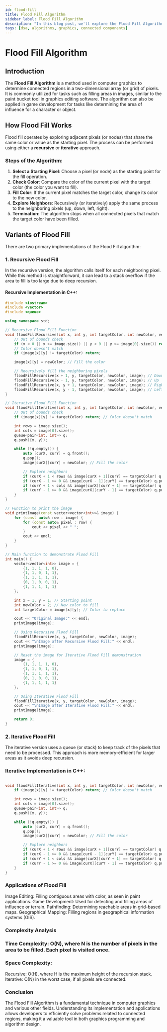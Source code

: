 ```yaml
---
id: flood-fill
title: Flood Fill Algorithm
sidebar_label: Flood Fill Algorithm
description: "In this blog post, we'll explore the Flood Fill Algorithm, a popular technique used in computer graphics for determining connected regions, such as filling areas in images and solving puzzles like the paint bucket tool in graphics editing software."
tags: [dsa, algorithms, graphics, connected components]
---
```

# Flood Fill Algorithm

## Introduction

The **Flood Fill Algorithm** is a method used in computer graphics to determine connected regions in a two-dimensional array (or grid) of pixels. It is commonly utilized for tasks such as filling areas in images, similar to the paint bucket tool in graphics editing software. The algorithm can also be applied in game development for tasks like determining the area of influence for a character or object.

## How Flood Fill Works

Flood fill operates by exploring adjacent pixels (or nodes) that share the same color or value as the starting pixel. The process can be performed using either a **recursive** or **iterative** approach. 

### Steps of the Algorithm:

1. **Select a Starting Pixel**: Choose a pixel (or node) as the starting point for the fill operation.
2. **Check Color**: Compare the color of the current pixel with the target color (the color you want to fill).
3. **Fill Color**: If the current pixel matches the target color, change its color to the new color.
4. **Explore Neighbors**: Recursively (or iteratively) apply the same process to the neighboring pixels (up, down, left, right).
5. **Termination**: The algorithm stops when all connected pixels that match the target color have been filled.

## Variants of Flood Fill

There are two primary implementations of the Flood Fill algorithm:

### 1. Recursive Flood Fill

In the recursive version, the algorithm calls itself for each neighboring pixel. While this method is straightforward, it can lead to a stack overflow if the area to fill is too large due to deep recursion.

#### Recursive Implementation in C++:

```cpp
#include <iostream>
#include <vector>
#include <queue>

using namespace std;

// Recursive Flood Fill Function
void floodFillRecursive(int x, int y, int targetColor, int newColor, vector<vector<int>>& image) {
    // Out of bounds check
    if (x < 0 || x >= image.size() || y < 0 || y >= image[0].size()) return;
    // Color doesn't match
    if (image[x][y] != targetColor) return;

    image[x][y] = newColor; // Fill the color

    // Recursively fill the neighboring pixels
    floodFillRecursive(x + 1, y, targetColor, newColor, image); // Down
    floodFillRecursive(x - 1, y, targetColor, newColor, image); // Up
    floodFillRecursive(x, y + 1, targetColor, newColor, image); // Right
    floodFillRecursive(x, y - 1, targetColor, newColor, image); // Left
}

// Iterative Flood Fill Function
void floodFillIterative(int x, int y, int targetColor, int newColor, vector<vector<int>>& image) {
    // Out of bounds check
    if (image[x][y] != targetColor) return; // Color doesn't match

    int rows = image.size();
    int cols = image[0].size();
    queue<pair<int, int>> q;
    q.push({x, y});

    while (!q.empty()) {
        auto [curX, curY] = q.front();
        q.pop();
        image[curX][curY] = newColor; // Fill the color

        // Explore neighbors
        if (curX + 1 < rows && image[curX + 1][curY] == targetColor) q.push({curX + 1, curY}); // Down
        if (curX - 1 >= 0 && image[curX - 1][curY] == targetColor) q.push({curX - 1, curY}); // Up
        if (curY + 1 < cols && image[curX][curY + 1] == targetColor) q.push({curX, curY + 1}); // Right
        if (curY - 1 >= 0 && image[curX][curY - 1] == targetColor) q.push({curX, curY - 1}); // Left
    }
}

// Function to print the image
void printImage(const vector<vector<int>>& image) {
    for (const auto& row : image) {
        for (const auto& pixel : row) {
            cout << pixel << " ";
        }
        cout << endl;
    }
}

// Main function to demonstrate Flood Fill
int main() {
    vector<vector<int>> image = {
        {1, 1, 1, 1, 0},
        {1, 1, 0, 1, 1},
        {1, 1, 1, 1, 1},
        {0, 1, 0, 0, 1},
        {1, 1, 1, 1, 1}
    };

    int x = 1, y = 1; // Starting point
    int newColor = 2; // New color to fill
    int targetColor = image[x][y]; // Color to replace

    cout << "Original Image:" << endl;
    printImage(image);

    // Using Recursive Flood Fill
    floodFillRecursive(x, y, targetColor, newColor, image);
    cout << "\nImage after Recursive Flood Fill:" << endl;
    printImage(image);

    // Reset the image for Iterative Flood Fill demonstration
    image = {
        {1, 1, 1, 1, 0},
        {1, 1, 0, 1, 1},
        {1, 1, 1, 1, 1},
        {0, 1, 0, 0, 1},
        {1, 1, 1, 1, 1}
    };

    // Using Iterative Flood Fill
    floodFillIterative(x, y, targetColor, newColor, image);
    cout << "\nImage after Iterative Flood Fill:" << endl;
    printImage(image);

    return 0;
}
```
### 2. Iterative Flood Fill
The iterative version uses a queue (or stack) to keep track of the pixels that need to be processed. This approach is more memory-efficient for larger areas as it avoids deep recursion.

### Iterative Implementation in C++:
```cpp

void floodFillIterative(int x, int y, int targetColor, int newColor, vector<vector<int>>& image) {
    if (image[x][y] != targetColor) return; // Color doesn't match

    int rows = image.size();
    int cols = image[0].size();
    queue<pair<int, int>> q;
    q.push({x, y});

    while (!q.empty()) {
        auto [curX, curY] = q.front();
        q.pop();
        image[curX][curY] = newColor; // Fill the color

        // Explore neighbors
        if (curX + 1 < rows && image[curX + 1][curY] == targetColor) q.push({curX + 1, curY}); // Down
        if (curX - 1 >= 0 && image[curX - 1][curY] == targetColor) q.push({curX - 1, curY}); // Up
        if (curY + 1 < cols && image[curX][curY + 1] == targetColor) q.push({curX, curY + 1}); // Right
        if (curY - 1 >= 0 && image[curX][curY - 1] == targetColor) q.push({curX, curY - 1}); // Left
    }
}
```
###  Applications of Flood Fill
Image Editing: Filling contiguous areas with color, as seen in paint applications.
Game Development: Used for detecting and filling areas of influence or terrain.
Pathfinding: Determining reachable areas in grid-based maps.
Geographical Mapping: Filling regions in geographical information systems (GIS).

### Complexity Analysis

### Time Complexity: O(N), where N is the number of pixels in the area to be filled. Each pixel is visited once.
### Space Complexity:
Recursive: O(H), where H is the maximum height of the recursion stack.
Iterative: O(N) in the worst case, if all pixels are connected.

### Conclusion
The Flood Fill Algorithm is a fundamental technique in computer graphics and various other fields. Understanding its implementation and applications allows developers to efficiently solve problems related to connected regions, making it a valuable tool in both graphics programming and algorithm design.
